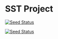 # SST Project

[![Seed Status](https://api.seed.run/lucas-alves/finance-service/stages/dev/build_badge)](https://console.seed.run/lucas-alves/finance-service)

[![Seed Status](https://api.seed.run/lucas-alves/finance-service/stages/prod/build_badge)](https://console.seed.run/lucas-alves/finance-service)
